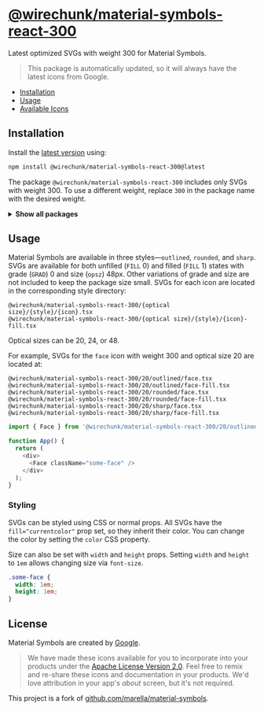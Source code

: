 # [@wirechunk/material-symbols-react-300](https://github.com/wirechunk/material-symbols-react/tree/main/svg/300)

Latest optimized SVGs with weight 300 for Material Symbols.

> This package is automatically updated, so it will always have the latest icons from Google.

- [Installation](#installation)
- [Usage](#usage)
- [Available Icons](#available-icons)

## Installation

Install the [latest version][releases] using:

```sh
npm install @wirechunk/material-symbols-react-300@latest
```

The package `@wirechunk/material-symbols-react-300` includes only SVGs with weight 300. To use a different weight, replace `300` in the package name with the desired weight.

<details>
<summary><strong>Show all packages</strong></summary><br>

| Package                                                                                | Weight |
| :------------------------------------------------------------------------------------- | :----- |
| [`@wirechunk/material-symbols-react-200`](https://www.npmjs.com/package/@wirechunk/material-symbols-react-200) | 200    |
| [`@wirechunk/material-symbols-react-300`](https://www.npmjs.com/package/@wirechunk/material-symbols-react-300) | 300    |
| [`@wirechunk/material-symbols-react-400`](https://www.npmjs.com/package/@wirechunk/material-symbols-react-400) | 400    |
| [`@wirechunk/material-symbols-react-500`](https://www.npmjs.com/package/@wirechunk/material-symbols-react-500) | 500    |
| [`@wirechunk/material-symbols-react-600`](https://www.npmjs.com/package/@wirechunk/material-symbols-react-600) | 600    |

</details>

## Usage

Material Symbols are available in three styles&mdash;`outlined`, `rounded`, and `sharp`. SVGs are available for both unfilled (`FILL` 0) and filled (`FILL` 1) states with grade (`GRAD`) 0 and size (`opsz`) 48px. Other variations of grade and size are not included to keep the package size small. SVGs for each icon are located in the corresponding style directory:

```
@wirechunk/material-symbols-react-300/{optical size}/{style}/{icon}.tsx
@wirechunk/material-symbols-react-300/{optical size}/{style}/{icon}-fill.tsx
```

Optical sizes can be 20, 24, or 48.

For example, SVGs for the `face` icon with weight 300 and optical size 20 are located at:

```
@wirechunk/material-symbols-react-300/20/outlined/face.tsx
@wirechunk/material-symbols-react-300/20/outlined/face-fill.tsx
@wirechunk/material-symbols-react-300/20/rounded/face.tsx
@wirechunk/material-symbols-react-300/20/rounded/face-fill.tsx
@wirechunk/material-symbols-react-300/20/sharp/face.tsx
@wirechunk/material-symbols-react-300/20/sharp/face-fill.tsx
```

```js
import { Face } from '@wirechunk/material-symbols-react-300/20/outlined/face';

function App() {
  return (
    <div>
      <Face className="some-face" />
    </div>
  );
}
```

### Styling

SVGs can be styled using CSS or normal props. All SVGs have the `fill="currentcolor"` prop set, so they inherit their color. You can change the color by setting the `color` CSS property.

Size can also be set with `width` and `height` props. Setting `width` and `height` to `1em` allows changing size via `font-size`.

```css
.some-face {
  width: 1em;
  height: 1em;
}
```

## License

Material Symbols are created by [Google](https://github.com/google/material-design-icons#license).

> We have made these icons available for you to incorporate into your products under the [Apache License Version 2.0][license]. Feel free to remix and re-share these icons and documentation in your products.
We'd love attribution in your app's *about* screen, but it's not required.

This project is a fork of [github.com/marella/material-symbols](https://github.com/marella/material-symbols).

[releases]: https://github.com/wirechunk/material-symbols-react/tags
[license]: https://github.com/wirechunk/material-symbols-react/blob/main/svg/300/LICENSE
